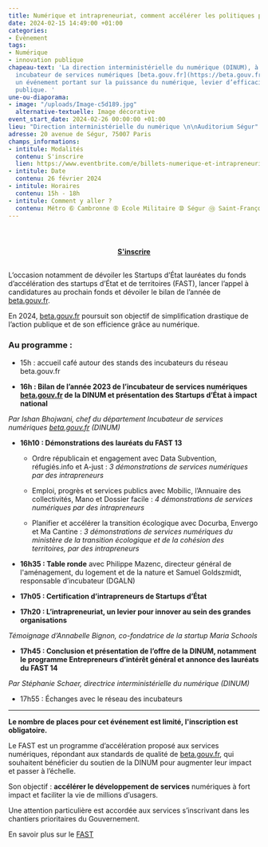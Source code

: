 ```yaml
---
title: Numérique et intrapreneuriat, comment accélérer les politiques publiques ?
date: 2024-02-15 14:49:00 +01:00
categories:
- Évènement
tags:
- Numérique
- innovation publique
chapeau-text: 'La direction interministérielle du numérique (DINUM), à travers son
  incubateur de services numériques [beta.gouv.fr](https://beta.gouv.fr/), organise
  un événement portant sur la puissance du numérique, levier d’efficacité de l’action
  publique. '
une-ou-diaporama:
- image: "/uploads/Image-c5d189.jpg"
  alternative-textuelle: Image décorative
event_start_date: 2024-02-26 00:00:00 +01:00
lieu: "Direction interministérielle du numérique \n\nAuditorium Ségur"
adresse: 20 avenue de Ségur, 75007 Paris
champs_informations:
- intitule: Modalités
  contenu: S'inscrire
  lien: https://www.eventbrite.com/e/billets-numerique-et-intrapreneuriat-comment-accelerer-les-politiques-publiques-799463796737?aff=oddtdtcreator
- intitule: Date
  contenu: 26 février 2024
- intitule: Horaires
  contenu: 15h - 18h
- intitule: Comment y aller ?
  contenu: Métro ➅ Cambronne ➇ Ecole Militaire ➉ Ségur ⑬ Saint-François-Xavier
---
```


<div align="center" style="margin-bottom: 30px; margin-top: 4em;"><a href="https://www.eventbrite.com/e/billets-numerique-et-intrapreneuriat-comment-accelerer-les-politiques-publiques-799463796737?aff=oddtdtcreator" class="button" title="S'inscrire - Lien externe"><b>S'inscrire</b></a></div>

L’occasion notamment de dévoiler les Startups d’État lauréates du fonds d’accélération des startups d’État et de territoires (FAST), lancer l’appel à candidatures au prochain fonds et dévoiler le bilan de l’année de [beta.gouv.fr](https://beta.gouv.fr/). 

En 2024, [beta.gouv.fr](https://beta.gouv.fr/) poursuit son objectif de simplification drastique de l’action publique et de son efficience grâce au numérique. 

### Au programme :

* 15h : accueil café autour des stands des incubateurs du réseau beta.gouv.fr

* **16h : Bilan de l’année 2023 de l’incubateur de services numériques [beta.gouv.fr](https://beta.gouv.fr/) de la DINUM et présentation des Startups d’État à impact national**

*Par Ishan Bhojwani, chef du département Incubateur de services numériques [beta.gouv.fr](https://beta.gouv.fr/) (DINUM)*

* **16h10 : Démonstrations des lauréats du FAST 13**

  * Ordre républicain et engagement avec Data Subvention, réfugiés.info et A-just : *3 démonstrations de services numériques par des intrapreneurs*

  * Emploi, progrès et services publics avec Mobilic, l’Annuaire des collectivités, Mano et Dossier facile : *4 démonstrations de services numériques par des intrapreneurs*

  * Planifier et accélérer la transition écologique avec Docurba, Envergo et Ma Cantine : *3 démonstrations de services numériques du ministère de la transition écologique et de la cohésion des territoires, par des intrapreneurs*

* **16h35 : Table ronde** avec Philippe Mazenc, directeur général de l'aménagement, du logement et de la nature et Samuel Goldszmidt, responsable d’incubateur (DGALN)

* **17h05 : Certification d’intrapreneurs de Startups d’État** 

* **17h20 : L’intrapreneuriat, un levier pour innover au sein des grandes organisations**

*Témoignage d’Annabelle Bignon, co-fondatrice de la startup Maria Schools*

* **17h45 : Conclusion et présentation de l’offre de la DINUM, notamment le programme Entrepreneurs d’intérêt général et annonce des lauréats du FAST 14**

*Par Stéphanie Schaer, directrice interministérielle du numérique (DINUM)*

* 17h55 : Échanges avec le réseau des incubateurs
___
**Le nombre de places pour cet événement est limité, l'inscription est obligatoire.** 

Le FAST est un programme d’accélération proposé aux services numériques, répondant aux standards de qualité de [beta.gouv.fr](https://beta.gouv.fr/), qui souhaitent bénéficier du soutien de la DINUM pour augmenter leur impact et passer à l’échelle.

Son objectif : **accélérer le développement de services** numériques à fort impact et faciliter la vie de millions d’usagers. 

Une attention particulière est accordée aux services s’inscrivant dans les chantiers prioritaires du Gouvernement. 

En savoir plus sur le [FAST](https://beta.gouv.fr/fast)